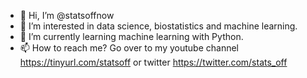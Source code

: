 - 👋 Hi, I’m @statsoffnow
- 👀 I’m interested in data science, biostatistics and machine learning.
- 🌱 I’m currently learning machine learning with Python.
- 📫 How to reach me? Go over to my youtube channel https://tinyurl.com/statsoff or twitter https://twitter.com/stats_off

<!---
statsoffnow/statsoffnow is a ✨ special ✨ repository because its `README.md` (this file) appears on your GitHub profile.
You can click the Preview link to take a look at your changes.
--->
